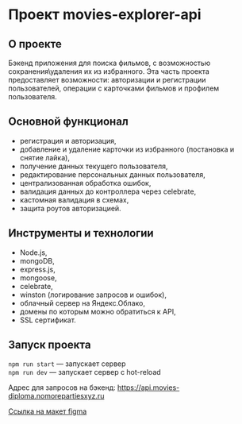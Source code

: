 # Проект movies-explorer-api

## **О проекте**
Бэкенд приложения для поиска фильмов, с возможностью сохранения\удаления их из избранного. Эта часть проекта предоставляет возможности: авторизации и регистрации пользователей, операции с карточками фильмов и профилем пользователя.

## **Основной функционал**

* регистрация и авторизация,
* добавление и удаление карточки из избранного (постановка и снятие лайка),
* получение данных текущего пользователя,
* редактирование персональных данных пользователя,
* централизованная обработка ошибок,
* валидация данных до контроллера через celebrate,
* кастомная валидация в схемах,
* защита роутов авторизацией.

## **Инструменты и технологии**

* Node.js,
* mongoDB,
* express.js,
* mongoose,
* celebrate,
* winston (логирование запросов и ошибок),
* облачный сервер на Яндекс.Облако,
* домены по которым можно обратиться к API,
* SSL сертификат.

## Запуск проекта

`npm run start` — запускает сервер   
`npm run dev` — запускает сервер с hot-reload

Адрес для запросов на бэкенд: https://api.movies-diploma.nomorepartiesxyz.ru

[Ссылка на макет figma](https://www.figma.com/file/f36vqLEgAE00oOB9cKuuSq/Diploma-Copy)
